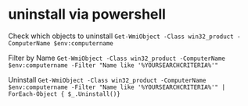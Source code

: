 # uninstall via powershell

Check which objects to uninstall
`Get-WmiObject -Class win32_product -ComputerName $env:computername`

Filter by Name
`Get-WmiObject -Class win32_product -ComputerName $env:computername -Filter "Name like '%YOURSEARCHCRITERIA%'"`

Uninstall
`Get-WmiObject -Class win32_product -ComputerName $env:computername -Filter "Name like '%YOURSEARCHCRITERIA%'" | ForEach-Object { $_.Uninstall()}`

